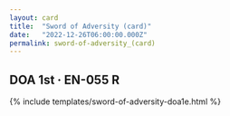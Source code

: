 ```yaml
---
layout: card
title:  "Sword of Adversity (card)"
date:   "2022-12-26T06:00:00.000Z"
permalink: sword-of-adversity_(card)
---
```


## DOA 1st &middot; EN-055 R

{% include templates/sword-of-adversity-doa1e.html %}
